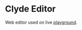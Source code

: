 # Clyde Editor

Web editor used on live [playground](https://viniciusgerevini.github.io/clyde-js/).

